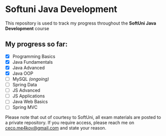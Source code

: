 # Softuni Java Development
This repository is used to track my progress throughout the **SoftUni Java Development** course

## My progress so far:
- [x] Programming Basics
- [x] Java Fundamentals
- [x] Java Advanced
- [x] Java OOP
- [ ] MySQL *(ongoing)*
- [ ] Spring Data
- [ ] JS Advanced
- [ ] JS Applications
- [ ] Java Web Basics
- [ ] Spring MVC

Please note that out of courtesy to SoftUni, all exam materials are posted to a private repository.
If you require access, please reach me on [ceco.me4kov@gmail.com](mailto:ceco.me4kov@gmail.com) and state your reason.
